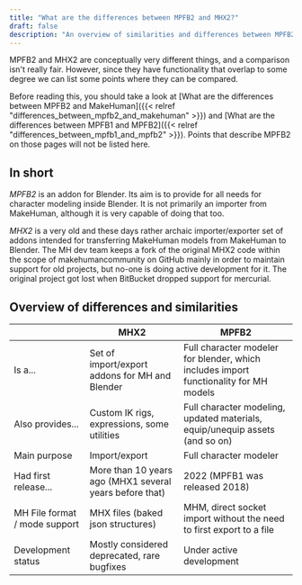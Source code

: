 ```yaml
---
title: "What are the differences between MPFB2 and MHX2?"
draft: false
description: "An overview of similarities and differences between MPFB2 and MHX2"
---
```


MPFB2 and MHX2 are conceptually very different things, and a comparison isn't really fair. However, since they have functionality that
overlap to some degree we can list some points where they can be compared. 

Before reading this, you should take a look at [What are the differences between MPFB2 and MakeHuman]({{< relref "differences_between_mpfb2_and_makehuman" >}}) and
[What are the differences between MPFB1 and MPFB2]({{< relref "differences_between_mpfb1_and_mpfb2" >}}). Points
that describe MPFB2 on those pages will not be listed here. 

## In short

_MPFB2_ is an addon for Blender. Its aim is to provide for all needs for character modeling inside Blender. It is not primarily an importer from MakeHuman, although it is
very capable of doing that too.

_MHX2_ is a very old and these days rather archaic importer/exporter set of addons intended for transferring MakeHuman models from MakeHuman to Blender. The MH dev team keeps a fork of the original MHX2 code within the scope of makehumancommunity on GitHub mainly in order to maintain support for old projects, but no-one is doing active development for it. The original project got lost when BitBucket dropped support for mercurial. 

## Overview of differences and similarities

|                               | MHX2                                                    | MPFB2                                                                                 |
| ----------------------------- | ------------------------------------------------------- | ------------------------------------------------------------------------------------- |
| Is a...                       | Set of import/export addons for MH and Blender          | Full character modeler for blender, which includes import functionality for MH models | 
| Also provides...              | Custom IK rigs, expressions, some utilities             | Full character modeling, updated materials, equip/unequip assets (and so on)          |
| Main purpose                  | Import/export                                           | Full character modeler                                                                |
| Had first release...          | More than 10 years ago (MHX1 several years before that) | 2022 (MPFB1 was released 2018)                                                        |
| MH File format / mode support | MHX files (baked json structures)                       | MHM, direct socket import without the need to first export to a file                  |
| Development status            | Mostly considered deprecated, rare bugfixes             | Under active development                                                              |

